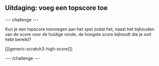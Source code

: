 ## Uitdaging: voeg een topscore toe

--- challenge ---

Kun je een topscore toevoegen aan het spel zodat het, naast het bijhouden van de score voor de huidige ronde, de hoogste score bijhoudt die je ooit hebt bereikt?

[[[generic-scratch3-high-score]]]

--- /challenge ---